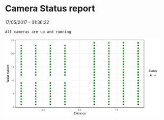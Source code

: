 Camera Status report
================
17/05/2017 - 01:36:22

    All cameras are up and running

![](camreport_files/figure-markdown_github/unnamed-chunk-2-1.png)
